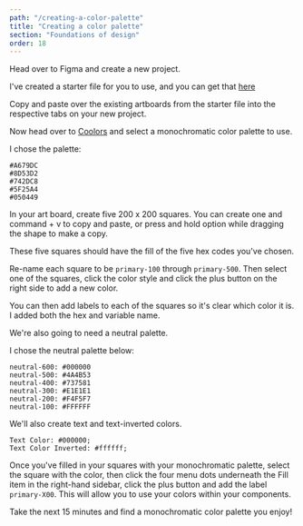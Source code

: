 ```yaml
---
path: "/creating-a-color-palette"
title: "Creating a color palette"
section: "Foundations of design"
order: 18
---
```


Head over to Figma and create a new project.

I've created a starter file for you to use, and you can get that [here](https://www.figma.com/file/FUgY11amAHtmR2zyiHcSYs/FEM-Template?node-id=1%3A127)

Copy and paste over the existing artboards from the starter file into the respective tabs on your new project.

Now head over to [Coolors](https://coolors.co/browser/latest/1) and select a monochromatic color palette to use.

I chose the palette:

```
#A679DC
#8D53D2
#742DC8
#5F25A4
#050449
```

In your art board, create five 200 x 200 squares. You can create one and command + v to copy and paste, or press and hold option while dragging the shape to make a copy.

These five squares should have the fill of the five hex codes you've chosen.

Re-name each square to be `primary-100` through `primary-500`. Then select one of the squares, click the color style and click the plus button on the right side to add a new color.

You can then add labels to each of the squares so it's clear which color it is. I added both the hex and variable name.

We're also going to need a neutral palette.

I chose the neutral palette below:

```
neutral-600: #000000
neutral-500: #4A4B53
neutral-400: #737581
neutral-300: #E1E1E1
neutral-200: #F4F5F7
neutral-100: #FFFFFF
```

We'll also create text and text-inverted colors.

```
Text Color: #000000;
Text Color Inverted: #ffffff;
```

Once you've filled in your squares with your monochromatic palette, select the square with the color, then click the four menu dots underneath the Fill item in the right-hand sidebar, click the plus button and add the label `primary-X00`. This will allow you to use your colors within your components.

Take the next 15 minutes and find a monochromatic color palette you enjoy!
